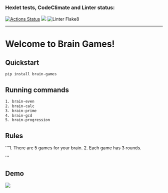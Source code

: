 ### Hexlet tests, CodeClimate and Linter status:
[![Actions Status](https://github.com/KMCH80/python-project-lvl1/workflows/hexlet-check/badge.svg)](https://github.com/KMCH80/python-project-lvl1/actions)
<a href="https://codeclimate.com/github/KMCH80/python-project-lvl1/maintainability"><img src="https://api.codeclimate.com/v1/badges/191b13b46ba31919513d/maintainability" /></a>
![Linter Flake8](https://github.com/KMCH80/python-project-lvl1/workflows/Linter%20Flake8/badge.svg)

---

# Welcome to Brain Games!

## Quickstart
```bash
pip install brain-games
```

## Running commands
```bash
1. brain-even
2. brain-calc
3. brain-prime
4. brain-gcd
5. brain-progression 
```

## Rules
'''1. There are 5 games for your brain.
2. Each game has 3 rounds.

'''

## Demo
<a href="https://asciinema.org/a/qb4aL3w1dRxj9ExB607Mt8jpZ" target="_blank"><img src="https://asciinema.org/a/qb4aL3w1dRxj9ExB607Mt8jpZ.svg" /></a>
